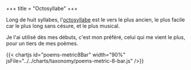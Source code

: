 +++
title = "Octosyllabe"
+++

Long de huit syllabes, l'[octosyllabe](https://fr.wikipedia.org/wiki/Octosyllabe) est le vers le plus ancien, le plus facile car le plus long sans césure, et le plus musical.

Je l'ai utilisé dès mes débuts, c'est mon préféré, celui qui me vient le plus, pour un tiers de mes poèmes.

{{< chartjs id="poems-metric8Bar" width="90%" jsFile="../../charts/taxonomy/poems-metric-8-bar.js" />}}


